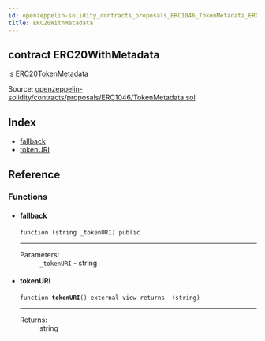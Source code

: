 ```yaml
---
id: openzeppelin-solidity_contracts_proposals_ERC1046_TokenMetadata_ERC20WithMetadata
title: ERC20WithMetadata
---
```


<div class="contract-doc"><div class="contract"><h2 class="contract-header"><span class="contract-kind">contract</span> ERC20WithMetadata</h2><p class="base-contracts"><span>is</span> <a href="openzeppelin-solidity_contracts_proposals_ERC1046_TokenMetadata_ERC20TokenMetadata.html">ERC20TokenMetadata</a></p><div class="source">Source: <a href="git+https://github.com/2keynet/web3-alpha/blob/v0.0.1/contracts/openzeppelin-solidity/contracts/proposals/ERC1046/TokenMetadata.sol" target="_blank">openzeppelin-solidity/contracts/proposals/ERC1046/TokenMetadata.sol</a></div></div><div class="index"><h2>Index</h2><ul><li><a href="openzeppelin-solidity_contracts_proposals_ERC1046_TokenMetadata_ERC20WithMetadata.html#">fallback</a></li><li><a href="openzeppelin-solidity_contracts_proposals_ERC1046_TokenMetadata_ERC20WithMetadata.html#tokenURI">tokenURI</a></li></ul></div><div class="reference"><h2>Reference</h2><div class="functions"><h3>Functions</h3><ul><li><div class="item function"><span id="fallback" class="anchor-marker"></span><h4 class="name">fallback</h4><div class="body"><code class="signature">function <strong></strong><span>(string _tokenURI) </span><span>public </span></code><hr/><dl><dt><span class="label-parameters">Parameters:</span></dt><dd><div><code>_tokenURI</code> - string</div></dd></dl></div></div></li><li><div class="item function"><span id="tokenURI" class="anchor-marker"></span><h4 class="name">tokenURI</h4><div class="body"><code class="signature">function <strong>tokenURI</strong><span>() </span><span>external </span><span>view </span><span>returns  (string) </span></code><hr/><dl><dt><span class="label-return">Returns:</span></dt><dd>string</dd></dl></div></div></li></ul></div></div></div>
